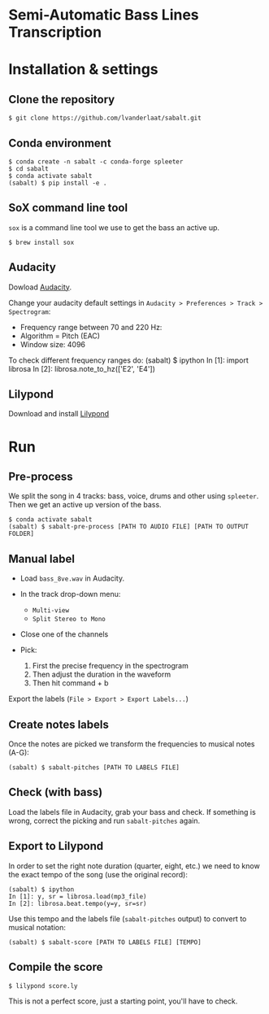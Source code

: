 # Semi-Automatic Bass Lines Transcription

# Installation & settings

## Clone the repository

    $ git clone https://github.com/lvanderlaat/sabalt.git

## Conda environment

    $ conda create -n sabalt -c conda-forge spleeter
    $ cd sabalt
    $ conda activate sabalt
    (sabalt) $ pip install -e .

## SoX command line tool 

`sox` is a command line tool we use to get the bass an active up.

    $ brew install sox

## Audacity

Dowload [Audacity](https://www.audacityteam.org/download/mac/).

Change your audacity default settings in `Audacity > Preferences > Track > Spectrogram`:
* Frequency range between 70 and 220 Hz:
* Algorithm = Pitch (EAC)
* Window size: 4096

To check different frequency ranges do:
    (sabalt) $ ipython
    In [1]: import librosa
    In [2]: librosa.note_to_hz(['E2', 'E4'])

## Lilypond

Download and install [Lilypond](http://lilypond.org/download.html)

# Run

## Pre-process

We split the song in 4 tracks: bass, voice, drums and other using `spleeter`. Then we get an active up version of the bass.

    $ conda activate sabalt
    (sabalt) $ sabalt-pre-process [PATH TO AUDIO FILE] [PATH TO OUTPUT FOLDER]

## Manual label

* Load `bass_8ve.wav` in Audacity.

* In the track drop-down menu:
    * `Multi-view`
    * `Split Stereo to Mono`
* Close one of the channels
* Pick: 
    1. First the precise frequency in the spectrogram
    2. Then adjust the duration in the waveform
    3. Then hit command + b

Export the labels (`File > Export > Export Labels...`)

## Create notes labels

Once the notes are picked we transform the frequencies to musical notes (A-G):

    (sabalt) $ sabalt-pitches [PATH TO LABELS FILE]

## Check (with bass)

Load the labels file in Audacity, grab your bass and check. If something is wrong, correct the picking and run `sabalt-pitches` again.

## Export to Lilypond

In order to set the right note duration (quarter, eight, etc.) we need to know the exact tempo of the song (use the original record):

    (sabalt) $ ipython
    In [1]: y, sr = librosa.load(mp3_file)
    In [2]: librosa.beat.tempo(y=y, sr=sr)

Use this tempo and the labels file (`sabalt-pitches` output) to convert to musical notation:

    (sabalt) $ sabalt-score [PATH TO LABELS FILE] [TEMPO]

## Compile the score

    $ lilypond score.ly

This is not a perfect score, just a starting point, you'll have to check.
